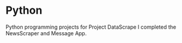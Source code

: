 # Python
Python programming projects
for Project DataScrape I completed the NewsScraper and Message App.
